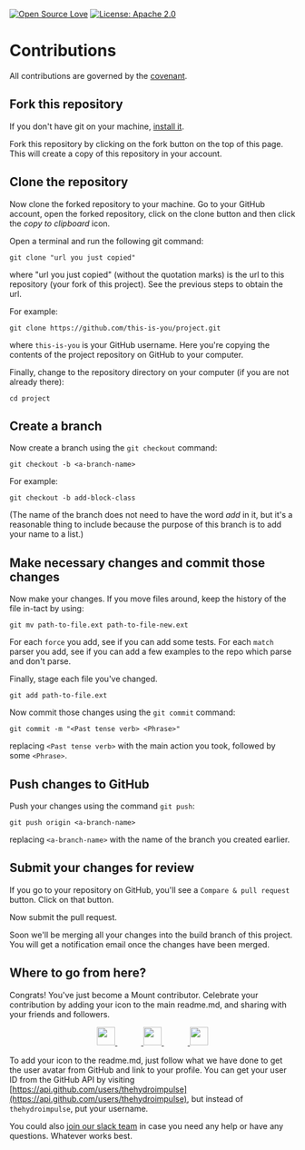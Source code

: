 [![Open Source Love](https://badges.frapsoft.com/os/v1/open-source.svg?v=103)](https://github.com/ellerbrock/open-source-badges/)
[![License: Apache 2.0](https://img.shields.io/badge/License-Apache%202-black.svg)](https://opensource.org/licenses/Apache-2.0)
<!--[![Open Source Helpers](https://www.codetriage.com/mountbuild/project/badges/users.svg)](https://www.codetriage.com/mountbuild/project)-->

# Contributions

All contributions are governed by the [covenant](https://github.com/mountbuild/.github/blob/build/CODE_OF_CONDUCT.md).

## Fork this repository

If you don't have git on your machine, [install it]( https://help.github.com/articles/set-up-git/).

Fork this repository by clicking on the fork button on the top of this page.
This will create a copy of this repository in your account.

## Clone the repository

Now clone the forked repository to your machine. Go to your GitHub account, open the forked repository, click on the clone button and then click the *copy to clipboard* icon.

Open a terminal and run the following git command:

```
git clone "url you just copied"
```

where "url you just copied" (without the quotation marks) is the url to this repository (your fork of this project). See the previous steps to obtain the url.

For example:

```
git clone https://github.com/this-is-you/project.git
```

where `this-is-you` is your GitHub username. Here you're copying the contents of the project repository on GitHub to your computer.

Finally, change to the repository directory on your computer (if you are not already there):

```
cd project
```

## Create a branch

Now create a branch using the `git checkout` command:

```
git checkout -b <a-branch-name>
```

For example:

```
git checkout -b add-block-class
```

(The name of the branch does not need to have the word *add* in it, but it's a reasonable thing to include because the purpose of this branch is to add your name to a list.)

## Make necessary changes and commit those changes

Now make your changes. If you move files around, keep the history of the file in-tact by using:

```
git mv path-to-file.ext path-to-file-new.ext
```

For each `force` you add, see if you can add some tests. For each `match` parser you add, see if you can add a few examples to the repo which parse and don't parse.

Finally, stage each file you've changed.

```
git add path-to-file.ext
```

Now commit those changes using the `git commit` command:

```
git commit -m "<Past tense verb> <Phrase>"
```

replacing `<Past tense verb>` with the main action you took, followed by some `<Phrase>`.

## Push changes to GitHub

Push your changes using the command `git push`:

```
git push origin <a-branch-name>
```

replacing `<a-branch-name>` with the name of the branch you created earlier.

## Submit your changes for review

If you go to your repository on GitHub, you'll see a  `Compare & pull request` button. Click on that button.

Now submit the pull request.

Soon we'll be merging all your changes into the build branch of this project. You will get a notification email once the changes have been merged.

## Where to go from here?

Congrats! You've just become a Mount contributor. Celebrate your contribution by adding your icon to the main readme.md, and sharing with your friends and followers.

<p align='center'>
  <a href='https://twitter.com/intent/tweet?text=Yay!%20I%20just%20made%20my%20first%20open%20source%20contribution%20with%20@mountbuild.%20You%20can%20too%20at%20https://github.com/mountbuild&hashtags=OpenSource,Hacking'>
    <img src='https://mount.build/slate/twitter.png' width='32'/>
  </a>　　　<a href='https://www.facebook.com/sharer/sharer.php?u=https%3A%2F%2Fgithub.com%2Fmountbuild&quote=Yay!%20I%20just%20made%20my%20first%20open%20source%20contribution%20with%20@mountbuild.%20You%20can%20too%20at%20https://github.com/mountbuild&hashtag=%23OpenSource'>
    <img src='https://mount.build/slate/facebook.png' width='32'/>
  </a>　　　<a href='https://www.linkedin.com/shareArticle?mini=true&url=https%3A%2F%2Fgithub.com%2Fmountbuild&title=Mount&summary=The%20Mount%20of%20Information%20and%20Computation&source=https://github.com/mountbuild'>
    <img src='https://mount.build/slate/linkedin.png' width='32'/>
  </a>
</p>

To add your icon to the readme.md, just follow what we have done to get the user avatar from GitHub and link to your profile. You can get your user ID from the GitHub API by visiting [https://api.github.com/users/thehydroimpulse](https://api.github.com/users/thehydroimpulse), but instead of `thehydroimpulse`, put your username.

You could also [join our slack team](https://join.slack.com/t/mountbuild/shared_invite/zt-fc5b262t-WTqRzSlyBULUmvcCLdFKPw) in case you need any help or have any questions. Whatever works best.
